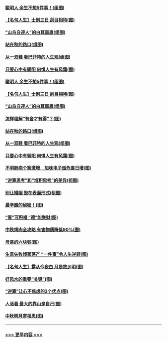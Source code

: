 #### [聪明人 余生不想5件事！(组图)](../pages/p8/907364.md?t=09151922) 
#### [【名句人生】士别三日 刮目相待(图)](../pages/p8/906988.md?t=09151922) 
#### [“山鸟自迎人”的白耳画眉(组图)](../pages/p8/907332.md?t=09151922) 
#### [站在秋的路口(组图)](../pages/p8/906914.md?t=09151922) 
#### [从一双鞋 看巴菲特的人生观(组图)](../pages/p8/907311.md?t=09151922) 
#### [只要心中有骄阳 何惧人生有风霜(图)](../pages/p8/907320.md?t=09151922) 
#### [聪明人 余生不想5件事！(组图)](../pages/p8/907364.md?t=09151922) 
#### [【名句人生】士别三日 刮目相待(图)](../pages/p8/906988.md?t=09151922) 
#### [“山鸟自迎人”的白耳画眉(组图)](../pages/p8/907332.md?t=09151922) 
#### [怎样理解“有舍才有得”？(图)](../pages/p8/906872.md?t=09151922) 
#### [站在秋的路口(组图)](../pages/p8/906914.md?t=09151922) 
#### [从一双鞋 看巴菲特的人生观(组图)](../pages/p8/907311.md?t=09151922) 
#### [只要心中有骄阳 何惧人生有风霜(图)](../pages/p8/907320.md?t=09151922) 
#### [不明肺病个案激增　加味电子烟危害日增(图)](../pages/p8/907307.md?t=09151922) 
#### [“逆算思考”和“堆积思考”的差异(组图)](../pages/p8/907229.md?t=09151922) 
#### [别让婚姻 毁在表面形式(组图)](../pages/p8/907118.md?t=09151922) 
#### [最辛酸的秘密！(图)](../pages/p8/906327.md?t=09151922) 
#### [“善”可积福 “德”能聚财(图)](../pages/p8/906906.md?t=09151922) 
#### [中秋烤肉全攻略 有害物质降低90%(图)](../pages/p8/907227.md?t=09151922) 
#### [母亲的六块钱(图)](../pages/p8/907107.md?t=09151922) 
#### [生意失败倾家荡产 “一件事”令人生逆转(图)](../pages/p8/907101.md?t=09151922) 
#### [【名句人生】露从今夜白 月是故乡明(图)](../pages/p8/906558.md?t=09151922) 
#### [好风水的重要“关键”(图)](../pages/p8/907087.md?t=09151922) 
#### [“逆算”让心不焦虑的3个优点(图)](../pages/p8/907070.md?t=09151922) 
#### [人活着 最大的靠山是自己(图)](../pages/p8/906329.md?t=09151922) 
#### [中秋明月寄相思(图)](../pages/p8/906932.md?t=09151922) 

----
#### [ >>> 更早内容 <<< ](../indexes/p8-earlier.md)
